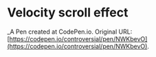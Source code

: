 # Velocity scroll effect
 _A Pen created at CodePen.io. Original URL: [https://codepen.io/controversial/pen/NWKbevO](https://codepen.io/controversial/pen/NWKbevO).

 